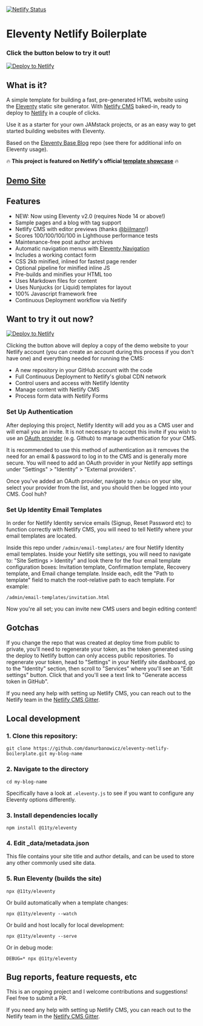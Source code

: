 [![Netlify Status](https://api.netlify.com/api/v1/badges/bbf28a84-4bdb-407b-a2fa-32628d27fa3d/deploy-status)](https://app.netlify.com/sites/eleventy-netlify-boilerplate/deploys)

# Eleventy Netlify Boilerplate

### Click the button below to try it out!

[![Deploy to Netlify](https://www.netlify.com/img/deploy/button.svg)](https://app.netlify.com/start/deploy?repository=https://github.com/danurbanowicz/eleventy-netlify-boilerplate&stack=cms)

## What is it?

A simple template for building a fast, pre-generated HTML website using the [Eleventy](https://www.11ty.dev/) static site generator. With [Netlify CMS](https://www.netlifycms.org/) baked-in, ready to deploy to [Netlify](https://www.netlify.com) in a couple of clicks.

Use it as a starter for your own JAMstack projects, or as an easy way to get started building websites with Eleventy.

Based on the [Eleventy Base Blog](https://github.com/11ty/eleventy-base-blog) repo (see there for additional info on Eleventy usage).

🔥 **This project is featured on Netlify's official [template showcase](https://templates.netlify.com/template/eleventy-netlify-boilerplate/)** 🔥

## [Demo Site](https://eleventy-netlify-boilerplate.netlify.app/)

## Features

* NEW: Now using Eleventy v2.0 (requires Node 14 or above!)
* Sample pages and a blog with tag support
* Netlify CMS with editor previews (thanks [@biilmann](https://github.com/biilmann)!)
* Scores 100/100/100/100 in Lighthouse performance tests
* Maintenance-free post author archives
* Automatic navigation menus with [Eleventy Navigation](https://www.11ty.dev/docs/plugins/navigation/)
* Includes a working contact form
* CSS 2kb minified, inlined for fastest page render
* Optional pipeline for minified inline JS
* Pre-builds and minifies your HTML too
* Uses Markdown files for content
* Uses Nunjucks (or Liquid) templates for layout
* 100% Javascript framework free
* Continuous Deployment workflow via Netlify

## Want to try it out now?

[![Deploy to Netlify](https://www.netlify.com/img/deploy/button.svg)](https://app.netlify.com/start/deploy?repository=https://github.com/danurbanowicz/eleventy-netlify-boilerplate&stack=cms)

Clicking the button above will deploy a copy of the demo website to your Netlify
account (you can create an account during this process if you don't have one)
and everything needed for running the CMS:

* A new repository in your GitHub account with the code
* Full Continuous Deployment to Netlify's global CDN network
* Control users and access with Netlify Identity
* Manage content with Netlify CMS
* Process form data with Netlify Forms

### Set Up Authentication

After deploying this project, Netlify Identity will add you as a CMS user and
will email you an invite. It is not necessary to accept this invite if you wish
to use an
[OAuth provider](https://www.netlify.com/docs/identity/#external-provider-login)
(e.g. Github) to manage authentication for your CMS.

It is recommended to use this method of authentication as it removes the need
for an email & password to log in to the CMS and is generally more secure. You
will need to add an OAuth provider in your Netlify app settings under
"Settings" > "Identity" > "External providers".

Once you've added an OAuth provider, navigate to `/admin` on your site, select your provider from the
list, and you should then be logged into your CMS. Cool huh?

### Set Up Identity Email Templates

In order for Netlify Identity service emails (Signup, Reset Password etc) to function correctly with Netlify CMS, you will need to tell Netlify where your email templates are located.

Inside this repo under `/admin/email-templates/` are four Netlify Identity email templates. Inside your Netlify site settings, you will need to navigate to: "Site Settings > Identity" and look there for the four email template configuration boxes: Invitation template, Confirmation template, Recovery template, and Email change template. Inside each, edit the "Path to template" field to match the root-relative path to each template. For example:

`/admin/email-templates/invitation.html`

Now you're all set; you can invite new CMS users and begin editing content!

## Gotchas

If you change the repo that was created at deploy time from public to private, you'll need to regenerate your token,
as the token generated using the deploy to Netlify button can only access public repositories. To
regenerate your token, head to "Settings" in your Netlify site dashboard, go to the "Identity"
section, then scroll to "Services" where you'll see an "Edit settings" button. Click that and you'll
see a text link to "Generate access token in GitHub".

If you need any help with setting up Netlify CMS, you can reach out to the Netlify team in the [Netlify CMS Gitter](https://gitter.im/netlify/netlifycms).

## Local development

### 1. Clone this repository:

```
git clone https://github.com/danurbanowicz/eleventy-netlify-boilerplate.git my-blog-name
```


### 2. Navigate to the directory

```
cd my-blog-name
```

Specifically have a look at `.eleventy.js` to see if you want to configure any Eleventy options differently.

### 3. Install dependencies locally

```
npm install @11ty/eleventy
```

### 4. Edit _data/metadata.json

This file contains your site title and author details, and can be used to store any other commonly used site data.

### 5. Run Eleventy (builds the site)

```
npx @11ty/eleventy
```

Or build automatically when a template changes:
```
npx @11ty/eleventy --watch
```

Or build and host locally for local development:
```
npx @11ty/eleventy --serve
```

Or in debug mode:
```
DEBUG=* npx @11ty/eleventy
```

## Bug reports, feature requests, etc

This is an ongoing project and I welcome contributions and suggestions! Feel free to submit a PR.

If you need any help with setting up Netlify CMS, you can reach out to the Netlify team in the [Netlify CMS Gitter](https://gitter.im/netlify/netlifycms).
